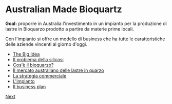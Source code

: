 # Australian Made Bioquartz

**Goal:** proporre in Australia l'investimento in un impianto per la 
produzione di lastre in Bioquarzo prodotto a partire da materie prime 
locali. 

Con l'impianto si offre un modello di business che ha tutte le 
caratteristiche delle aziende vincenti al giorno d'oggi.

- [The Big Idea](BigIdea.md)
- [Il problema della silicosi](Silicosi.md)
- [Cos'è il bioquarzo?](Bioquarzo.md)
- [Il mercato australiano delle lastre in quarzo](Mercato.md)
- [La strategia commerciale](Commerciale.md)
- [L'impianto](Impianto.md)
- [Il business plan](BusinessPlan.md) 

[Next](BigIdea.md)
